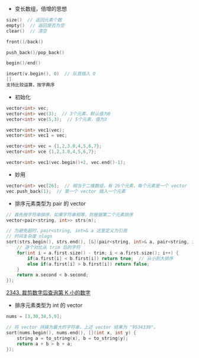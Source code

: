 * 变长数组，倍增的思想
```cpp
size()  // 返回元素个数
empty()  // 返回是否为空
clear()  // 清空

front()/back()

push_back()/pop_back()

begin()/end()

insert(v.begin(), 0)  // 队首插入 0
[]
支持比较运算，按字典序
```

* 初始化
```cpp
vector<int> vec;
vector<int> vec(3);  // 3个元素，默认值为0
vector<int> vce(5,3);  // 5个元素，值为3

vector<int> vec1(vec);
vector<int> vec1 = vec; 

vector<int> vec = {1,2,3.0,4,5,6,7};
vector<int> vce {1,2,3.0,4,5,6,7};

vector<int> vec1(vec.begin()+2, vec.end()-1);


```

* 妙用
```cpp
vector<int> vec[26];  // 相当于二维数组，有 26个元素，每个元素是一个 vector
vec.push_back(1);  // 第一个 vector 插入一个元素
```

* 排序元素类型为 pair 的 vector
```cpp
// 首先按字符串排序，如果字符串相等，则根据第二个元素排序
vector<pair<string, int>> strs(n);

// 为避免超时，pair<string, int>& a 这里定义为引用
// 时间复杂度 nlogn
sort(strs.begin(), strs.end(), [&](pair<string, int>& a, pair<string, int>& b) {
    // 逐个对比从 trim 后的字符
    for(int i = a.first.size() - trim; i < a.first.size(); i++) {
        if(a.first[i] < b.first[i]) return true;  // 从小到大排序
        else if(a.first[i] > b.first[i]) return false;
    }
    return a.second < b.second;
});
```
[2343. 裁剪数字后查询第 K 小的数字](https://www.acwing.com/activity/content/problem/content/7232/)

* 排序元素类型为 int 的 vector
```cpp
nums = [3,30,34,5,9];

// 将 vector 拼接为最大的字符串，上述 vector 结果为 "9534330"。
sort(nums.begin(), nums.end(), [](int x, int y) {
    string a = to_string(x), b = to_string(y);
    return a + b > b + a;
});
```
